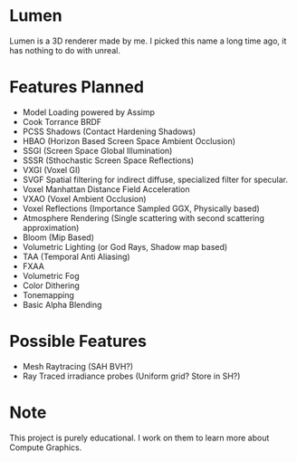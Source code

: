 # Lumen
Lumen is a 3D renderer made by me. I picked this name a long time ago, it has nothing to do with unreal.

# Features Planned

- Model Loading powered by Assimp
- Cook Torrance BRDF
- PCSS Shadows (Contact Hardening Shadows)
- HBAO (Horizon Based Screen Space Ambient Occlusion)
- SSGI (Screen Space Global Illumination)
- SSSR (Sthochastic Screen Space Reflections)
- VXGI (Voxel GI)
- SVGF Spatial filtering for indirect diffuse, specialized filter for specular.
- Voxel Manhattan Distance Field Acceleration
- VXAO (Voxel Ambient Occlusion)
- Voxel Reflections (Importance Sampled GGX, Physically based)
- Atmosphere Rendering (Single scattering with second scattering approximation)
- Bloom (Mip Based)
- Volumetric Lighting (or God Rays, Shadow map based)
- TAA (Temporal Anti Aliasing)
- FXAA 
- Volumetric Fog 
- Color Dithering 
- Tonemapping
- Basic Alpha Blending

# Possible Features 

- Mesh Raytracing (SAH BVH?)
- Ray Traced irradiance probes (Uniform grid? Store in SH?)

# Note

This project is purely educational. I work on them to learn more about Compute Graphics.
